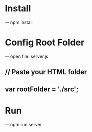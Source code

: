 
# Install

-- npm install


# Config Root Folder

-- open file: server.js
## // Paste your HTML folder
## var rootFolder = './src';

# Run

-- npm run server